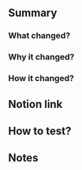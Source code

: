 ## Summary

<!--- Summarize the changes made to the platform. (Include screenshoots if applicable) -->
<!--- Try to answer the following three questions: -->

### What changed?

### Why it changed?

### How it changed?

## Notion link

<!--- Link to the Notion task. -->

## How to test?

<!--- instructions on how to test the changes. -->

## Notes

<!--- Notes you might consider worth adding. -->